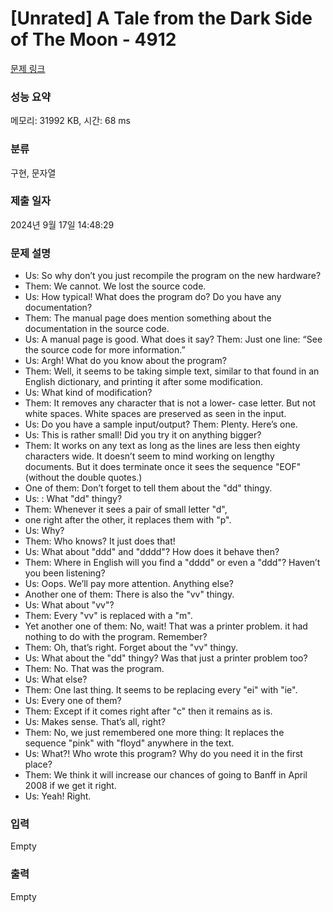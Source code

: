 # [Unrated] A Tale from the Dark Side of The Moon - 4912 

[문제 링크](https://www.acmicpc.net/problem/4912) 

### 성능 요약

메모리: 31992 KB, 시간: 68 ms

### 분류

구현, 문자열

### 제출 일자

2024년 9월 17일 14:48:29

### 문제 설명

<ul>
	<li>Us: So why don’t you just recompile the program on the new hardware?</li>
	<li>Them: We cannot. We lost the source code.</li>
	<li>Us: How typical! What does the program do? Do you have any documentation?</li>
	<li>Them: The manual page does mention something about the documentation in the source code.</li>
	<li>Us: A manual page is good. What does it say? Them: Just one line: “See the source code for more information.”</li>
	<li>Us: Argh! What do you know about the program?</li>
	<li>Them: Well, it seems to be taking simple text, similar to that found in an English dictionary, and printing it after some modification.</li>
	<li>Us: What kind of modification?</li>
	<li>Them: It removes any character that is not a lower- case letter. But not white spaces. White spaces are preserved as seen in the input.</li>
	<li>Us: Do you have a sample input/output? Them: Plenty. Here’s one.</li>
	<li>Us: This is rather small! Did you try it on anything bigger?</li>
	<li>Them: It works on any text as long as the lines are less then eighty characters wide. It doesn’t seem to mind working on lengthy documents. But it does terminate once it sees the sequence "EOF" (without the double quotes.)</li>
	<li>One of them: Don’t forget to tell them about the "dd" thingy.</li>
	<li>Us: : What "dd" thingy?</li>
	<li>Them: Whenever it sees a pair of small letter "d",</li>
	<li>one right after the other, it replaces them with "p". </li>
	<li>Us: Why?</li>
	<li>Them: Who knows? It just does that!</li>
	<li>Us: What about "ddd" and "dddd"? How does it behave then?</li>
	<li>Them: Where in English will you find a "dddd" or even a "ddd"? Haven’t you been listening?</li>
	<li>Us: Oops. We’ll pay more attention. Anything else? </li>
	<li>Another one of them: There is also the "vv" thingy. </li>
	<li>Us: What about "vv"?</li>
	<li>Them: Every "vv" is replaced with a "m".</li>
	<li>Yet another one of them: No, wait! That was a printer problem. it had nothing to do with the program. Remember?</li>
	<li>Them: Oh, that’s right. Forget about the "vv" thingy.</li>
	<li>Us: What about the "dd" thingy? Was that just a printer problem too?</li>
	<li>Them: No. That was the program. </li>
	<li>Us: What else?</li>
	<li>Them: One last thing. It seems to be replacing every "ei" with "ie".</li>
	<li>Us: Every one of them?</li>
	<li>Them: Except if it comes right after "c" then it remains as is.</li>
	<li>Us: Makes sense. That’s all, right?</li>
	<li>Them: No, we just remembered one more thing: It replaces the sequence "pink" with "floyd" anywhere in the text.</li>
	<li>Us: What?! Who wrote this program? Why do you need it in the first place?</li>
	<li>Them: We think it will increase our chances of going to Banff in April 2008 if we get it right.</li>
	<li>Us: Yeah! Right.</li>
</ul>

### 입력 

 Empty

### 출력 

 Empty

